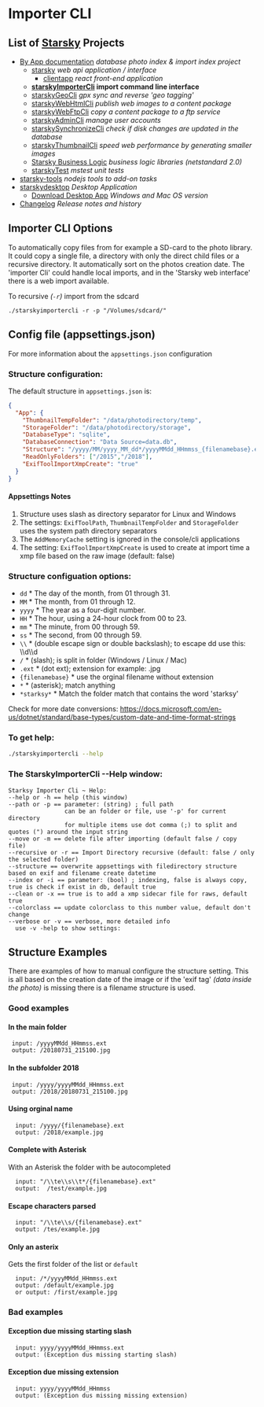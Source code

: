 # Importer CLI
## List of [Starsky](../../readme.md) Projects
 * [By App documentation](../../starsky/readme.md) _database photo index & import index project_
    * [starsky](../../starsky/starsky/readme.md) _web api application / interface_
      *  [clientapp](../../starsky/starsky/clientapp/readme.md) _react front-end application_
    * __[starskyImporterCli](../../starsky/starskyimportercli/readme.md)  import command line interface__
    * [starskyGeoCli](../../starsky/starskygeocli/readme.md)  _gpx sync and reverse 'geo tagging'_
    * [starskyWebHtmlCli](../../starsky/starskywebhtmlcli/readme.md)  _publish web images to a content package_
    * [starskyWebFtpCli](../../starsky/starskywebftpcli/readme.md)  _copy a content package to a ftp service_
    * [starskyAdminCli](../../starsky/starskyadmincli/readme.md)  _manage user accounts_
    * [starskySynchronizeCli](../../starsky/starskysynchronizecli/readme.md)  _check if disk changes are updated in the database_
    * [starskyThumbnailCli](../../starsky/starskythumbnailcli/readme.md)  _speed web performance by generating smaller images_
    * [Starsky Business Logic](../../starsky/starskybusinesslogic/readme.md) _business logic libraries (netstandard 2.0)_
    * [starskyTest](../../starsky/starskytest/readme.md)  _mstest unit tests_
 * [starsky-tools](../../starsky-tools/readme.md) _nodejs tools to add-on tasks_
 * [starskydesktop](../../starskydesktop/readme.md) _Desktop Application_
    * [Download Desktop App](https://docs.qdraw.nl/download/) _Windows and Mac OS version_
 * [Changelog](../../history.md) _Release notes and history_

## Importer CLI Options

To automatically copy files from for example a SD-card to the photo library. It could copy a single file, a directory with only the direct child files or a recursive directory.  It automatically sort on the photos creation date.
The 'importer Cli' could handle local imports, and in the 'Starsky web interface' there is a web import available.

To recursive _(`-r`)_ import from the sdcard
```
./starskyimportercli -r -p "/Volumes/sdcard/"
```


## Config file (appsettings.json)
For more information about the `appsettings.json` configuration

### Structure configuration:
The default structure in `appsettings.json` is:
```json
{
  "App": {
    "ThumbnailTempFolder": "/data/photodirectory/temp",
    "StorageFolder": "/data/photodirectory/storage",
    "DatabaseType": "sqlite",
    "DatabaseConnection": "Data Source=data.db",
    "Structure": "/yyyy/MM/yyyy_MM_dd*/yyyyMMdd_HHmmss_{filenamebase}.ext",
    "ReadOnlyFolders": ["/2015","/2018"],
    "ExifToolImportXmpCreate": "true"
  }
}

```
#### Appsettings Notes
1)  Structure uses slash as directory separator for Linux and Windows
2)  The settings: `ExifToolPath`, `ThumbnailTempFolder` and  `StorageFolder` uses the system path directory separators
3)  The `AddMemoryCache` setting is ignored in the console/cli applications
4)  The setting: `ExifToolImportXmpCreate` is used to create at import time a xmp file based on the raw image (default: false)

### Structure configuation options:

- `dd` 	 *   The day of the month, from 01 through 31.
- `MM` 	 *   The month, from 01 through 12.
- `yyyy` 	*    The year as a four-digit number.
- `HH` 	 *   The hour, using a 24-hour clock from 00 to 23.
- `mm` 	 *   The minute, from 00 through 59.
- `ss` 	 *   The second, from 00 through 59.
- `\\`     *      (double escape sign or double backslash); to escape dd use this: \\\d\\\d
- `/`     *       (slash); is split in folder (Windows / Linux / Mac)
- `.ext`   *       (dot ext); extension for example: .jpg
- `{filenamebase}` * use the orginal filename without extension
- `*`      *     (asterisk); match anything
- `*starksy*`    *   Match the folder match that contains the word 'starksy'

Check for more date conversions:
https://docs.microsoft.com/en-us/dotnet/standard/base-types/custom-date-and-time-format-strings



### To get help:
```sh
./starskyimportercli --help
```

### The StarskyImporterCli --Help window:
```
Starksy Importer Cli ~ Help:
--help or -h == help (this window)
--path or -p == parameter: (string) ; full path
                can be an folder or file, use '-p' for current directory
                for multiple items use dot comma (;) to split and quotes (") around the input string
--move or -m == delete file after importing (default false / copy file)
--recursive or -r == Import Directory recursive (default: false / only the selected folder)
--structure == overwrite appsettings with filedirectory structure based on exif and filename create datetime
--index or -i == parameter: (bool) ; indexing, false is always copy, true is check if exist in db, default true
--clean or -x == true is to add a xmp sidecar file for raws, default true
--colorclass == update colorclass to this number value, default don't change
--verbose or -v == verbose, more detailed info
  use -v -help to show settings:
```


## Structure Examples
There are examples of how to manual configure the structure setting. This is all based on the creation date of the image or if the 'exif tag' _(data inside the photo)_ is missing there is a filename structure is used.

### Good examples
#### In the main folder
```
 input: /yyyyMMdd_HHmmss.ext
 output: /20180731_215100.jpg
```

#### In the subfolder 2018
```
 input: /yyyy/yyyyMMdd_HHmmss.ext
 output: /2018/20180731_215100.jpg
```
#### Using orginal name
```
  input: /yyyy/{filenamebase}.ext
  output: /2018/example.jpg
```

#### Complete with Asterisk
With an Asterisk the folder with be autocompleted
```
  input: "/\\te\\s\\t*/{filenamebase}.ext"
  output:  /test/example.jpg
```

#### Escape characters parsed
```
  input: "/\\te\\s/{filenamebase}.ext"
  output: /tes/example.jpg
```

#### Only an asterix
Gets the first folder of the list or `default`
```
  input: /*/yyyyMMdd_HHmmss.ext
  output: /default/example.jpg
  or output: /first/example.jpg
```

### Bad examples

#### Exception due missing starting slash
```
  input: yyyy/yyyyMMdd_HHmmss.ext
  output: (Exception dus missing starting slash)
```

#### Exception due missing extension
```
  input: yyyy/yyyyMMdd_HHmmss
  output: (Exception dus missing missing extension)
```
